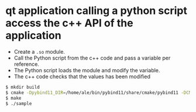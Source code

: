 # qt application calling a python script access the c++ API of the application

- Create a `.so` module.
- Call the Python script from the c++ code and pass a variable per reference.
- The Python script loads the module and modify the variable.
- The c++ code checks that the values has been modified

~~~.sh
$ mkdir build
$ cmake -Dpybind11_DIR=/home/ale/bin/pybind11/share/cmake/pybind11 -DCMAKE_BUILD_TYPE=Debug ..
$ make
$ ./sample
~~~
